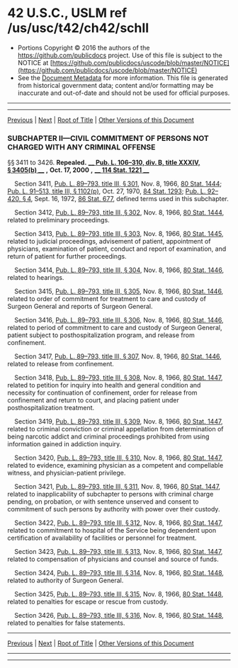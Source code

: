---
---

# 42 U.S.C., USLM ref /us/usc/t42/ch42/schII

* Portions Copyright © 2016 the authors of the https://github.com/publicdocs project.
  Use of this file is subject to the NOTICE at [https://github.com/publicdocs/uscode/blob/master/NOTICE](https://github.com/publicdocs/uscode/blob/master/NOTICE)
* See the [Document Metadata](././../../../../..//README.md) for more information.
  This file is generated from historical government data; content and/or formatting may be inaccurate and out-of-date and should not be used for official purposes.

----------
----------

[Previous](./../../../../..//us/usc/t42/ch42/schI/m__us_usc_t42_s3402.md) | [Next](./../../../../..//us/usc/t42/ch42/schIII/m__us_usc_t42_ch42_schIII.md) | [Root of Title](./../../../../../) | [Other Versions of this Document](https://publicdocs.github.io/go/links?ns=uslm&ref=%2Fus%2Fusc%2Ft42%2Fch42%2FschII)

### SUBCHAPTER II—CIVIL COMMITMENT OF PERSONS NOT CHARGED WITH ANY CRIMINAL OFFENSE

§§ 3411 to 3426. __Repealed.__  __[__  __Pub. L. 106–310, div. B, title XXXIV, § 3405(b)__  __][/us/pl/106/310/s3405/b]__  __,__  __Oct. 17, 2000__  __,__  __[__  __114 Stat. 1221__  __][/us/stat/114/1221]__ 

    Section 3411, [Pub. L. 89–793, title III, § 301][/us/pl/89/793/s301], Nov. 8, 1966, [80 Stat. 1444][/us/stat/80/1444]; [Pub. L. 91–513, title III, § 1102(p)][/us/pl/91/513/s1102/p], Oct. 27, 1970, [84 Stat. 1293][/us/stat/84/1293]; [Pub. L. 92–420, § 4][/us/pl/92/420/s4], Sept. 16, 1972, [86 Stat. 677][/us/stat/86/677], defined terms used in this subchapter.

    Section 3412, [Pub. L. 89–793, title III, § 302][/us/pl/89/793/s302], Nov. 8, 1966, [80 Stat. 1444][/us/stat/80/1444], related to preliminary proceedings.

    Section 3413, [Pub. L. 89–793, title III, § 303][/us/pl/89/793/s303], Nov. 8, 1966, [80 Stat. 1445][/us/stat/80/1445], related to judicial proceedings, advisement of patient, appointment of physicians, examination of patient, conduct and report of examination, and return of patient for further proceedings.

    Section 3414, [Pub. L. 89–793, title III, § 304][/us/pl/89/793/s304], Nov. 8, 1966, [80 Stat. 1446][/us/stat/80/1446], related to hearings.

    Section 3415, [Pub. L. 89–793, title III, § 305][/us/pl/89/793/s305], Nov. 8, 1966, [80 Stat. 1446][/us/stat/80/1446], related to order of commitment for treatment to care and custody of Surgeon General and reports of Surgeon General.

    Section 3416, [Pub. L. 89–793, title III, § 306][/us/pl/89/793/s306], Nov. 8, 1966, [80 Stat. 1446][/us/stat/80/1446], related to period of commitment to care and custody of Surgeon General, patient subject to posthospitalization program, and release from confinement.

    Section 3417, [Pub. L. 89–793, title III, § 307][/us/pl/89/793/s307], Nov. 8, 1966, [80 Stat. 1446][/us/stat/80/1446], related to release from confinement.

    Section 3418, [Pub. L. 89–793, title III, § 308][/us/pl/89/793/s308], Nov. 8, 1966, [80 Stat. 1447][/us/stat/80/1447], related to petition for inquiry into health and general condition and necessity for continuation of confinement, order for release from confinement and return to court, and placing patient under posthospitalization treatment.

    Section 3419, [Pub. L. 89–793, title III, § 309][/us/pl/89/793/s309], Nov. 8, 1966, [80 Stat. 1447][/us/stat/80/1447], related to criminal conviction or criminal appellation from determination of being narcotic addict and criminal proceedings prohibited from using information gained in addiction inquiry.

    Section 3420, [Pub. L. 89–793, title III, § 310][/us/pl/89/793/s310], Nov. 8, 1966, [80 Stat. 1447][/us/stat/80/1447], related to evidence, examining physician as a competent and compellable witness, and physician-patient privilege.

    Section 3421, [Pub. L. 89–793, title III, § 311][/us/pl/89/793/s311], Nov. 8, 1966, [80 Stat. 1447][/us/stat/80/1447], related to inapplicability of subchapter to persons with criminal charge pending, on probation, or with sentence unserved and consent to commitment of such persons by authority with power over their custody.

    Section 3422, [Pub. L. 89–793, title III, § 312][/us/pl/89/793/s312], Nov. 8, 1966, [80 Stat. 1447][/us/stat/80/1447], related to commitment to hospital of the Service being dependent upon certification of availability of facilities or personnel for treatment.

    Section 3423, [Pub. L. 89–793, title III, § 313][/us/pl/89/793/s313], Nov. 8, 1966, [80 Stat. 1447][/us/stat/80/1447], related to compensation of physicians and counsel and source of funds.

    Section 3424, [Pub. L. 89–793, title III, § 314][/us/pl/89/793/s314], Nov. 8, 1966, [80 Stat. 1448][/us/stat/80/1448], related to authority of Surgeon General.

    Section 3425, [Pub. L. 89–793, title III, § 315][/us/pl/89/793/s315], Nov. 8, 1966, [80 Stat. 1448][/us/stat/80/1448], related to penalties for escape or rescue from custody.

    Section 3426, [Pub. L. 89–793, title III, § 316][/us/pl/89/793/s316], Nov. 8, 1966, [80 Stat. 1448][/us/stat/80/1448], related to penalties for false statements.

----------

[Previous](./../../../../..//us/usc/t42/ch42/schI/m__us_usc_t42_s3402.md) | [Next](./../../../../..//us/usc/t42/ch42/schIII/m__us_usc_t42_ch42_schIII.md) | [Root of Title](./../../../../../) | [Other Versions of this Document](https://publicdocs.github.io/go/links?ns=uslm&ref=%2Fus%2Fusc%2Ft42%2Fch42%2FschII)

----------
----------

[/us/pl/106/310/s3405/b]: https://publicdocs.github.io/go/links?ns=uslm&ref=%2Fus%2Fpl%2F106%2F310%2Fs3405%2Fb
[/us/stat/114/1221]: https://publicdocs.github.io/go/links?ns=uslm&ref=%2Fus%2Fstat%2F114%2F1221
[/us/pl/89/793/s301]: https://publicdocs.github.io/go/links?ns=uslm&ref=%2Fus%2Fpl%2F89%2F793%2Fs301
[/us/stat/80/1444]: https://publicdocs.github.io/go/links?ns=uslm&ref=%2Fus%2Fstat%2F80%2F1444
[/us/pl/91/513/s1102/p]: https://publicdocs.github.io/go/links?ns=uslm&ref=%2Fus%2Fpl%2F91%2F513%2Fs1102%2Fp
[/us/stat/84/1293]: https://publicdocs.github.io/go/links?ns=uslm&ref=%2Fus%2Fstat%2F84%2F1293
[/us/pl/92/420/s4]: https://publicdocs.github.io/go/links?ns=uslm&ref=%2Fus%2Fpl%2F92%2F420%2Fs4
[/us/stat/86/677]: https://publicdocs.github.io/go/links?ns=uslm&ref=%2Fus%2Fstat%2F86%2F677
[/us/pl/89/793/s302]: https://publicdocs.github.io/go/links?ns=uslm&ref=%2Fus%2Fpl%2F89%2F793%2Fs302
[/us/stat/80/1444]: https://publicdocs.github.io/go/links?ns=uslm&ref=%2Fus%2Fstat%2F80%2F1444
[/us/pl/89/793/s303]: https://publicdocs.github.io/go/links?ns=uslm&ref=%2Fus%2Fpl%2F89%2F793%2Fs303
[/us/stat/80/1445]: https://publicdocs.github.io/go/links?ns=uslm&ref=%2Fus%2Fstat%2F80%2F1445
[/us/pl/89/793/s304]: https://publicdocs.github.io/go/links?ns=uslm&ref=%2Fus%2Fpl%2F89%2F793%2Fs304
[/us/stat/80/1446]: https://publicdocs.github.io/go/links?ns=uslm&ref=%2Fus%2Fstat%2F80%2F1446
[/us/pl/89/793/s305]: https://publicdocs.github.io/go/links?ns=uslm&ref=%2Fus%2Fpl%2F89%2F793%2Fs305
[/us/stat/80/1446]: https://publicdocs.github.io/go/links?ns=uslm&ref=%2Fus%2Fstat%2F80%2F1446
[/us/pl/89/793/s306]: https://publicdocs.github.io/go/links?ns=uslm&ref=%2Fus%2Fpl%2F89%2F793%2Fs306
[/us/stat/80/1446]: https://publicdocs.github.io/go/links?ns=uslm&ref=%2Fus%2Fstat%2F80%2F1446
[/us/pl/89/793/s307]: https://publicdocs.github.io/go/links?ns=uslm&ref=%2Fus%2Fpl%2F89%2F793%2Fs307
[/us/stat/80/1446]: https://publicdocs.github.io/go/links?ns=uslm&ref=%2Fus%2Fstat%2F80%2F1446
[/us/pl/89/793/s308]: https://publicdocs.github.io/go/links?ns=uslm&ref=%2Fus%2Fpl%2F89%2F793%2Fs308
[/us/stat/80/1447]: https://publicdocs.github.io/go/links?ns=uslm&ref=%2Fus%2Fstat%2F80%2F1447
[/us/pl/89/793/s309]: https://publicdocs.github.io/go/links?ns=uslm&ref=%2Fus%2Fpl%2F89%2F793%2Fs309
[/us/stat/80/1447]: https://publicdocs.github.io/go/links?ns=uslm&ref=%2Fus%2Fstat%2F80%2F1447
[/us/pl/89/793/s310]: https://publicdocs.github.io/go/links?ns=uslm&ref=%2Fus%2Fpl%2F89%2F793%2Fs310
[/us/stat/80/1447]: https://publicdocs.github.io/go/links?ns=uslm&ref=%2Fus%2Fstat%2F80%2F1447
[/us/pl/89/793/s311]: https://publicdocs.github.io/go/links?ns=uslm&ref=%2Fus%2Fpl%2F89%2F793%2Fs311
[/us/stat/80/1447]: https://publicdocs.github.io/go/links?ns=uslm&ref=%2Fus%2Fstat%2F80%2F1447
[/us/pl/89/793/s312]: https://publicdocs.github.io/go/links?ns=uslm&ref=%2Fus%2Fpl%2F89%2F793%2Fs312
[/us/stat/80/1447]: https://publicdocs.github.io/go/links?ns=uslm&ref=%2Fus%2Fstat%2F80%2F1447
[/us/pl/89/793/s313]: https://publicdocs.github.io/go/links?ns=uslm&ref=%2Fus%2Fpl%2F89%2F793%2Fs313
[/us/stat/80/1447]: https://publicdocs.github.io/go/links?ns=uslm&ref=%2Fus%2Fstat%2F80%2F1447
[/us/pl/89/793/s314]: https://publicdocs.github.io/go/links?ns=uslm&ref=%2Fus%2Fpl%2F89%2F793%2Fs314
[/us/stat/80/1448]: https://publicdocs.github.io/go/links?ns=uslm&ref=%2Fus%2Fstat%2F80%2F1448
[/us/pl/89/793/s315]: https://publicdocs.github.io/go/links?ns=uslm&ref=%2Fus%2Fpl%2F89%2F793%2Fs315
[/us/stat/80/1448]: https://publicdocs.github.io/go/links?ns=uslm&ref=%2Fus%2Fstat%2F80%2F1448
[/us/pl/89/793/s316]: https://publicdocs.github.io/go/links?ns=uslm&ref=%2Fus%2Fpl%2F89%2F793%2Fs316
[/us/stat/80/1448]: https://publicdocs.github.io/go/links?ns=uslm&ref=%2Fus%2Fstat%2F80%2F1448


